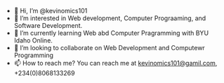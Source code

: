 - 👋 Hi, I’m @kevinomics101
- 👀 I’m interested in Web development, Computer Prograaming, and Software Development.
- 🌱 I’m currently learning Web abd Computer Pragramming with BYU Idaho Online.
- 💞️ I’m looking to collaborate on Web Development and Computewr Programming
- 📫 How to reach me? You can reach me at kevinomics101@gamil.com, +234(0)8068133269

<!---
kevinomics101/kevinomics101 is a ✨ special ✨ repository because its `README.md` (this file) appears on your GitHub profile.
You can click the Preview link to take a look at your changes.
--->
